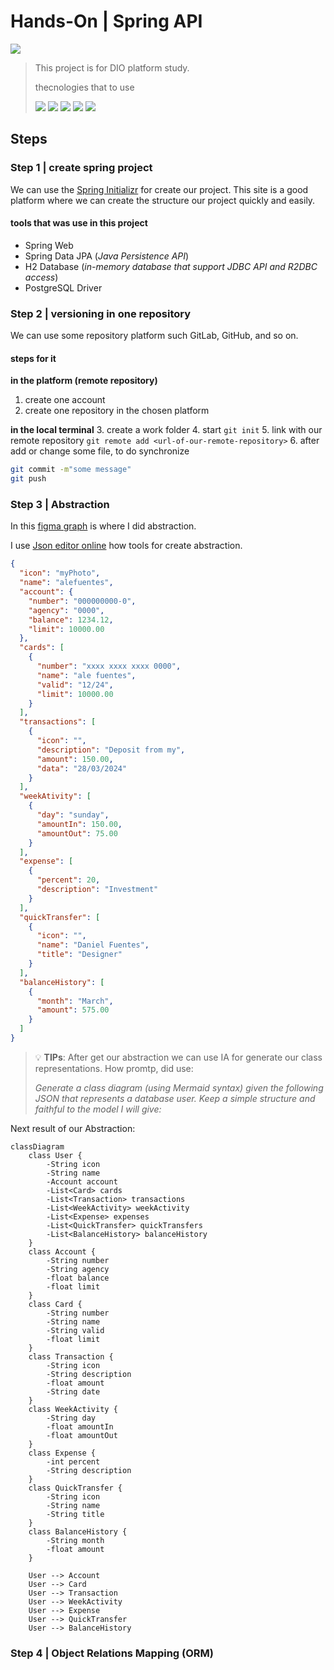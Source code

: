 # Hands-On |  Spring API
<img src="https://img.shields.io/badge/by-Alejandro.Fuentes-informational?style=flat-square&logoColor=white&color=cdcdcd" />

> This project is for DIO platform study.
> 
> thecnologies that to use
> 
> <img src="https://img.shields.io/badge/Java-232F3E?style=for-the-badge&logo=openjdk&logoColor=white" />
> <img src="https://img.shields.io/badge/Amazon_AWS-232F3E?style=for-the-badge&logo=amazon-aws&logoColor=white" />
> <img src="https://img.shields.io/badge/Spring-232F3E?style=for-the-badge&logo=Spring&logoColor=white" />
> <img src="https://img.shields.io/badge/PostgreSQL-232F3E?style=for-the-badge&logo=PostgreSQL&logoColor=white" />
> <img src="https://img.shields.io/badge/H2_DB_Memory-232F3E?style=for-the-badge&logoColor=white" />

## Steps

### Step 1 | create spring project

We can use the [Spring Initializr][link-initializr] for create our project.
This site is a good platform where we can create the structure our project quickly and easily.

#### tools that was use in this project

* Spring Web
* Spring Data JPA (_Java Persistence API_)
* H2 Database (_in-memory database that support JDBC API and R2DBC access_)
* PostgreSQL Driver

### Step 2 | versioning in one repository

We can use some repository platform such GitLab, GitHub, and so on.

#### steps for it
**in the platform (remote repository)**
1. create one account
2. create one repository in the chosen platform

**in the local terminal**
3. create a work folder
4. start `git init`
5. link with our remote repository `git remote add <url-of-our-remote-repository>`
6. after add or change some file, to do synchronize 

```bash
git commit -m"some message"
git push
```

### Step 3 | Abstraction 

In this [figma graph][link-figmaabstration] is where I did abstraction.

I use [Json editor online][link-jsoneditoronline] how tools for create abstraction.

```json
{
  "icon": "myPhoto",
  "name": "alefuentes",
  "account": {
    "number": "000000000-0",
    "agency": "0000",
    "balance": 1234.12,
    "limit": 10000.00
  },
  "cards": [
    {
      "number": "xxxx xxxx xxxx 0000",
      "name": "ale fuentes",
      "valid": "12/24",
      "limit": 10000.00
    }
  ],
  "transactions": [
    {
      "icon": "",
      "description": "Deposit from my",
      "amount": 150.00,
      "data": "28/03/2024"
    }
  ],
  "weekAtivity": [
    {
      "day": "sunday",
      "amountIn": 150.00,
      "amountOut": 75.00
    }
  ],
  "expense": [
    {
      "percent": 20,
      "description": "Investment"
    }
  ],
  "quickTransfer": [
    {
      "icon": "",
      "name": "Daniel Fuentes",
      "title": "Designer"
    }
  ],
  "balanceHistory": [
    {
      "month": "March",
      "amount": 575.00
    }
  ]
}
```

> 💡 **TIPs**: After get our abstraction we can use IA for generate our class representations.
>   How promtp, did use: 
> 
>   _Generate a class diagram (using Mermaid syntax) given the following JSON that represents a database user. Keep a simple structure and faithful to the model I will give:_

Next result of our Abstraction:

```mermaid
classDiagram
	class User {
		-String icon 
		-String name 
		-Account account 
		-List<Card> cards 
		-List<Transaction> transactions 
		-List<WeekActivity> weekActivity 
		-List<Expense> expenses 
		-List<QuickTransfer> quickTransfers 
		-List<BalanceHistory> balanceHistory 
	}
	class Account {
		-String number 
		-String agency 
		-float balance 
		-float limit 
	}
	class Card {  
		-String number 
		-String name 
		-String valid 
		-float limit
	}
	class Transaction {  
		-String icon 
		-String description 
		-float amount 
		-String date 
	}
	class WeekActivity {  
		-String day 
		-float amountIn 
		-float amountOut 
	}
	class Expense {  
		-int percent 
		-String description 
	}
	class QuickTransfer {
		-String icon
		-String name
		-String title
	}
	class BalanceHistory {
		-String month
		-float amount
	}

	User --> Account
	User --> Card
	User --> Transaction
	User --> WeekActivity
	User --> Expense
	User --> QuickTransfer 
	User --> BalanceHistory 
```

### Step 4 | Object Relations Mapping (ORM)




<!-- links -->
[link-initializr]:https://start.spring.io/
[link-figmaabstration]:https://www.figma.com/file/cimP7PYnrMeFyOkbLaX9TI/My-Prototype-Bank?type=design&node-id=1-5&mode=design
[link-jsoneditoronline]:https://jsoneditoronline.org/